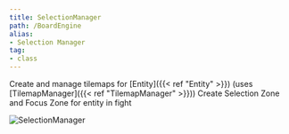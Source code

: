 ```yaml
---
title: SelectionManager
path: /BoardEngine
alias: 
- Selection Manager
tag: 
- class
---
```

Create and manage tilemaps for [Entity]({{< ref "Entity" >}}) (uses [TilemapManager]({{< ref "TilemapManager" >}}))
Create Selection Zone and Focus Zone for entity in fight  

![SelectionManager](SelectionManager.svg "SelectionManager")


